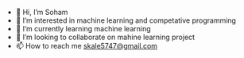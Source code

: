 - 👋 Hi, I’m Soham
- 👀 I’m interested in machine learning and competative programming
- 🌱 I’m currently learning machine learning
- 💞️ I’m looking to collaborate on mahine learning project
- 📫 How to reach me skale5747@gmail.com

<!---
shrrrrr/shrrrrr is a ✨ special ✨ repository because its `README.md` (this file) appears on your GitHub profile.
You can click the Preview link to take a look at your changes.
--->
